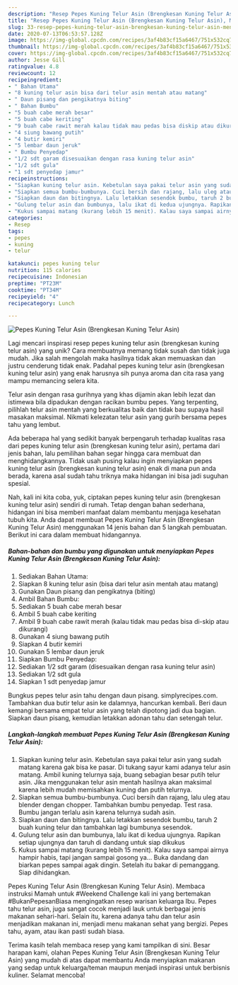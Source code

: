 ```yaml
---
description: "Resep Pepes Kuning Telur Asin (Brengkesan Kuning Telur Asin), Menggugah Selera"
title: "Resep Pepes Kuning Telur Asin (Brengkesan Kuning Telur Asin), Menggugah Selera"
slug: 33-resep-pepes-kuning-telur-asin-brengkesan-kuning-telur-asin-menggugah-selera
date: 2020-07-13T06:53:57.128Z
image: https://img-global.cpcdn.com/recipes/3af4b83cf15a6467/751x532cq70/pepes-kuning-telur-asin-brengkesan-kuning-telur-asin-foto-resep-utama.jpg
thumbnail: https://img-global.cpcdn.com/recipes/3af4b83cf15a6467/751x532cq70/pepes-kuning-telur-asin-brengkesan-kuning-telur-asin-foto-resep-utama.jpg
cover: https://img-global.cpcdn.com/recipes/3af4b83cf15a6467/751x532cq70/pepes-kuning-telur-asin-brengkesan-kuning-telur-asin-foto-resep-utama.jpg
author: Jesse Gill
ratingvalue: 4.8
reviewcount: 12
recipeingredient:
- " Bahan Utama"
- "8 kuning telur asin bisa dari telur asin mentah atau matang"
- " Daun pisang dan pengikatnya biting"
- " Bahan Bumbu"
- "5 buah cabe merah besar"
- "5 buah cabe keriting"
- "9 buah cabe rawit merah kalau tidak mau pedas bisa diskip atau dikurangi"
- "4 siung bawang putih"
- "4 butir kemiri"
- "5 lembar daun jeruk"
- " Bumbu Penyedap"
- "1/2 sdt garam disesuaikan dengan rasa kuning telur asin"
- "1/2 sdt gula"
- "1 sdt penyedap jamur"
recipeinstructions:
- "Siapkan kuning telur asin. Kebetulan saya pakai telur asin yang sudah matang karena gak bisa ke pasar. Di tukang sayur kami adanya telur asin matang. Ambil kuning telurnya saja, buang sebagian besar putih telur asin. Jika menggunakan telur asin mentah hasilnya akan maksimal karena lebih mudah memisahkan kuning dan putih telurnya."
- "Siapkan semua bumbu-bumbunya. Cuci bersih dan rajang, lalu uleg atau blender dengan chopper. Tambahkan bumbu penyedap. Test rasa. Bumbu jangan terlalu asin karena telurnya sudah asin."
- "Siapkan daun dan bitingnya. Lalu letakkan sesendok bumbu, taruh 2 buah kuning telur dan tambahkan lagi bumbunya sesendok."
- "Gulung telur asin dan bumbunya, lalu ikat di kedua ujungnya. Rapikan setiap ujungnya dan taruh di dandang untuk siap dikukus"
- "Kukus sampai matang (kurang lebih 15 menit). Kalau saya sampai airnya hampir habis, tapi jangan sampai gosong ya... Buka dandang dan biarkan pepes sampai agak dingin. Setelah itu bakar di pemanggang. Siap dihidangkan."
categories:
- Resep
tags:
- pepes
- kuning
- telur

katakunci: pepes kuning telur 
nutrition: 115 calories
recipecuisine: Indonesian
preptime: "PT23M"
cooktime: "PT34M"
recipeyield: "4"
recipecategory: Lunch

---
```



![Pepes Kuning Telur Asin (Brengkesan Kuning Telur Asin)](https://img-global.cpcdn.com/recipes/3af4b83cf15a6467/751x532cq70/pepes-kuning-telur-asin-brengkesan-kuning-telur-asin-foto-resep-utama.jpg)

Lagi mencari inspirasi resep pepes kuning telur asin (brengkesan kuning telur asin) yang unik? Cara membuatnya memang tidak susah dan tidak juga mudah. Jika salah mengolah maka hasilnya tidak akan memuaskan dan justru cenderung tidak enak. Padahal pepes kuning telur asin (brengkesan kuning telur asin) yang enak harusnya sih punya aroma dan cita rasa yang mampu memancing selera kita.

Telur asin dengan rasa gurihnya yang khas dijamin akan lebih lezat dan istimewa bila dipadukan dengan racikan bumbu pepes. Yang terpenting, pilihlah telur asin mentah yang berkualitas baik dan tidak bau supaya hasil masakan maksimal. Nikmati kelezatan telur asin yang gurih bersama pepes tahu yang lembut.

Ada beberapa hal yang sedikit banyak berpengaruh terhadap kualitas rasa dari pepes kuning telur asin (brengkesan kuning telur asin), pertama dari jenis bahan, lalu pemilihan bahan segar hingga cara membuat dan menghidangkannya. Tidak usah pusing kalau ingin menyiapkan pepes kuning telur asin (brengkesan kuning telur asin) enak di mana pun anda berada, karena asal sudah tahu triknya maka hidangan ini bisa jadi suguhan spesial.


Nah, kali ini kita coba, yuk, ciptakan pepes kuning telur asin (brengkesan kuning telur asin) sendiri di rumah. Tetap dengan bahan sederhana, hidangan ini bisa memberi manfaat dalam membantu menjaga kesehatan tubuh kita. Anda dapat membuat Pepes Kuning Telur Asin (Brengkesan Kuning Telur Asin) menggunakan 14 jenis bahan dan 5 langkah pembuatan. Berikut ini cara dalam membuat hidangannya.

<!--inarticleads1-->

##### Bahan-bahan dan bumbu yang digunakan untuk menyiapkan Pepes Kuning Telur Asin (Brengkesan Kuning Telur Asin):

1. Sediakan  Bahan Utama:
1. Siapkan 8 kuning telur asin (bisa dari telur asin mentah atau matang)
1. Gunakan  Daun pisang dan pengikatnya (biting)
1. Ambil  Bahan Bumbu:
1. Sediakan 5 buah cabe merah besar
1. Ambil 5 buah cabe keriting
1. Ambil 9 buah cabe rawit merah (kalau tidak mau pedas bisa di-skip atau dikurangi)
1. Gunakan 4 siung bawang putih
1. Siapkan 4 butir kemiri
1. Gunakan 5 lembar daun jeruk
1. Siapkan  Bumbu Penyedap:
1. Sediakan 1/2 sdt garam (disesuaikan dengan rasa kuning telur asin)
1. Sediakan 1/2 sdt gula
1. Siapkan 1 sdt penyedap jamur


Bungkus pepes telur asin tahu dengan daun pisang. simplyrecipes.com. Tambahkan dua butir telur asin ke dalamnya, hancurkan kembali. Beri daun kemangi bersama empat telur asin yang telah dipotong jadi dua bagian. Siapkan daun pisang, kemudian letakkan adonan tahu dan setengah telur. 

<!--inarticleads2-->

##### Langkah-langkah membuat Pepes Kuning Telur Asin (Brengkesan Kuning Telur Asin):

1. Siapkan kuning telur asin. Kebetulan saya pakai telur asin yang sudah matang karena gak bisa ke pasar. Di tukang sayur kami adanya telur asin matang. Ambil kuning telurnya saja, buang sebagian besar putih telur asin. Jika menggunakan telur asin mentah hasilnya akan maksimal karena lebih mudah memisahkan kuning dan putih telurnya.
1. Siapkan semua bumbu-bumbunya. Cuci bersih dan rajang, lalu uleg atau blender dengan chopper. Tambahkan bumbu penyedap. Test rasa. Bumbu jangan terlalu asin karena telurnya sudah asin.
1. Siapkan daun dan bitingnya. Lalu letakkan sesendok bumbu, taruh 2 buah kuning telur dan tambahkan lagi bumbunya sesendok.
1. Gulung telur asin dan bumbunya, lalu ikat di kedua ujungnya. Rapikan setiap ujungnya dan taruh di dandang untuk siap dikukus
1. Kukus sampai matang (kurang lebih 15 menit). Kalau saya sampai airnya hampir habis, tapi jangan sampai gosong ya... Buka dandang dan biarkan pepes sampai agak dingin. Setelah itu bakar di pemanggang. Siap dihidangkan.


Pepes Kuning Telur Asin (Brengkesan Kuning Telur Asin). Membaca instruksi Mamah untuk #Weekend Challenge kali ini yang bertemakan #BukanPepesanBiasa mengingatkan resep warisan keluarga Ibu. Pepes tahu telur asin, juga sangat cocok menjadi lauk untuk berbagai jenis makanan sehari-hari. Selain itu, karena adanya tahu dan telur asin menjadikan makanan ini, menjadi menu makanan sehat yang bergizi. Pepes tahu, ayam, atau ikan pasti sudah biasa. 

Terima kasih telah membaca resep yang kami tampilkan di sini. Besar harapan kami, olahan Pepes Kuning Telur Asin (Brengkesan Kuning Telur Asin) yang mudah di atas dapat membantu Anda menyiapkan makanan yang sedap untuk keluarga/teman maupun menjadi inspirasi untuk berbisnis kuliner. Selamat mencoba!
